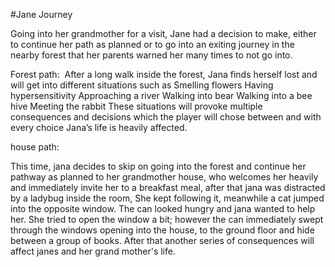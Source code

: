 

#Jane Journey


Going into her grandmother for a visit, Jane  had a decision to make, either to continue her path as planned or to go into an exiting journey in the nearby forest that her parents warned her many times to not go into.

Forest path: 
After a long walk inside the forest, Jana finds herself lost and will get into different situations such as
Smelling flowers
Having hypersensitivity
Approaching a river
Walking into bear 
Walking into a bee hive
Meeting the rabbit
These situations will provoke multiple consequences and decisions which the player will chose between and with every choice Jana’s life is heavily affected.


house path:

This time, jana decides to skip on going into the forest and continue her pathway as planned to her grandmother house, who welcomes her heavily and immediately invite her to a breakfast meal, after that jana was distracted by a ladybug inside the room, She kept following it, meanwhile a cat jumped into the opposite window. The can looked hungry and jana wanted to help her. She tried to open the window a bit; however the can immediately swept through the windows opening into the house, to the ground floor and hide between a group of books. After that another series of consequences will affect janes and her grand mother's life.
